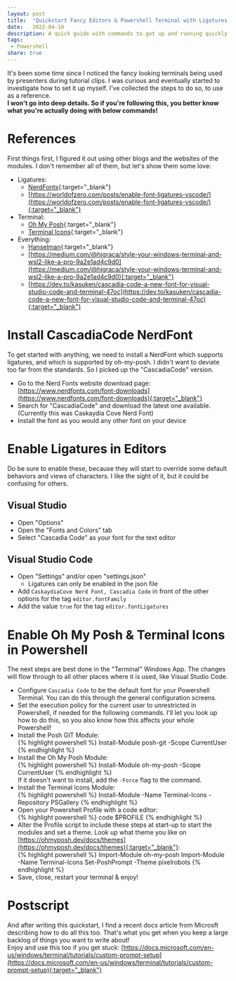 ```yaml
---
layout: post
title:  "Quickstart Fancy Editors & Powershell Terminal with Ligatures, Oh My Posh & Terminal Icons"
date:   2022-04-10
description: A quick guide with commands to get up and running quickly with Oh My Posh, Terminal Icons & Ligatures to have a fancy code editor and Powershell terminal experience
tags:
 - Powershell
share: true
---
```


It's been some time since I noticed the fancy looking terminals being used by presenters during tutorial clips. I was curious and eventually started to investigate how to set it up myself. I've collected the steps to do so, to use as a reference.  
**I won't go into deep details. So if you're following this, you better know what you're actually doing with below commands!**

# References
First things first, I figured it out using other blogs and the websites of the modules. I don't remember all of them, but let's show them some love:

- Ligatures:
    - [NerdFonts](https://www.nerdfonts.com/){:target="_blank"}
    - [https://worldofzero.com/posts/enable-font-ligatures-vscode/](https://worldofzero.com/posts/enable-font-ligatures-vscode/){:target="_blank"}
- Terminal:
    - [Oh My Posh](https://github.com/JanDeDobbeleer/oh-my-posh){:target="_blank"}
    - [Terminal Icons](https://github.com/devblackops/Terminal-Icons){:target="_blank"}
- Everything:
    - [Hanselman](https://www.hanselman.com/blog/take-your-windows-terminal-and-powershell-to-the-next-level-with-terminal-icons){:target="_blank"}
    - [https://medium.com/@hjgraca/style-your-windows-terminal-and-wsl2-like-a-pro-9a2e1ad4c9d0](https://medium.com/@hjgraca/style-your-windows-terminal-and-wsl2-like-a-pro-9a2e1ad4c9d0){:target="_blank"}
    - [https://dev.to/kasuken/cascadia-code-a-new-font-for-visual-studio-code-and-terminal-47oc](https://dev.to/kasuken/cascadia-code-a-new-font-for-visual-studio-code-and-terminal-47oc){:target="_blank"}

# Install CascadiaCode NerdFont
To get started with anything, we need to install a NerdFont which supports ligatures, and which is supported by oh-my-posh. I didn't want to deviate too far from the standards. So I picked up the "CascadiaCode" version.

- Go to the Nerd Fonts website download page: [https://www.nerdfonts.com/font-downloads](https://www.nerdfonts.com/font-downloads){:target="_blank"}
- Search for "CascadiaCode" and download the latest one available. (Currently this was Caskaydia Cove Nerd Font)
- Install the font as you would any other font on your device

# Enable Ligatures in Editors
Do be sure to enable these, because they will start to override some default behaviors and views of characters. I like the sight of it, but it could be confusing for others.

## Visual Studio
- Open "Options"
- Open the "Fonts and Colors" tab
- Select "Cascadia Code" as your font for the text editor

## Visual Studio Code
- Open "Settings" and/or open "settings.json"
    - Ligatures can only be enabled in the json file
- Add `CaskaydiaCove Nerd Font, Cascadia Code` in front of the other options for the tag `editor.fontFamily`
- Add the value `true` for the tag `editor.fontLigatures`

# Enable Oh My Posh & Terminal Icons in Powershell
The next steps are best done in the "Terminal" Windows App. The changes will flow through to all other places where it is used, like Visual Studio Code.

- Configure `Cascadia Code` to be the default font for your Powershell Terminal. You can do this through the general configuration screens.
- Set the execution policy for the current user to unrestricted in Powershell, if needed for the following commands. I'll let you look up how to do this, so you also know how this affects your whole Powershell!
- Install the Posh GIT Module:  
{% highlight powershell %}
Install-Module posh-git -Scope CurrentUser
{% endhighlight %}
- Install the Oh My Posh Module:  
{% highlight powershell %}
Install-Module oh-my-posh -Scope CurrentUser
{% endhighlight %}  
If it doesn't want to install, add the `-Force` flag to the command.
- Install the Terminal Icons Module:  
{% highlight powershell %}
Install-Module -Name Terminal-Icons -Repository PSGallery
{% endhighlight %}
- Open your Powershell Profile with a code editor:  
{% highlight powershell %}
code $PROFILE
{% endhighlight %}
- Alter the Profile script to include these steps at start-up to start the modules and set a theme. Look up what theme you like on [https://ohmyposh.dev/docs/themes](https://ohmyposh.dev/docs/themes){:target="_blank"}:  
{% highlight powershell %}
Import-Module oh-my-posh
Import-Module -Name Terminal-Icons
Set-PoshPrompt -Theme pixelrobots
{% endhighlight %}
- Save, close, restart your terminal & enjoy!

# Postscript
And after writing this quickstart, I find a recent docs article from Microsft describing how to do all this too. That's what you get when you keep a large backlog of things you want to write about!  
Enjoy and use this too if you get stuck: [https://docs.microsoft.com/en-us/windows/terminal/tutorials/custom-prompt-setup](https://docs.microsoft.com/en-us/windows/terminal/tutorials/custom-prompt-setup){:target="_blank"}